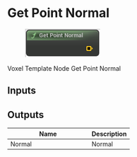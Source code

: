 # Get Point Normal

<div align="left" data-full-width="false"><figure><img src="../../../api/Point/Get_Point_Normal.png" alt=""><figcaption></figcaption></figure></div>

Voxel Template Node Get Point Normal

## Inputs

## Outputs

<table><thead><tr><th width="170">Name</th><th>Description</th></tr></thead><tbody><tr><td>Normal</td><td>Normal</td></tr></tbody></table>
